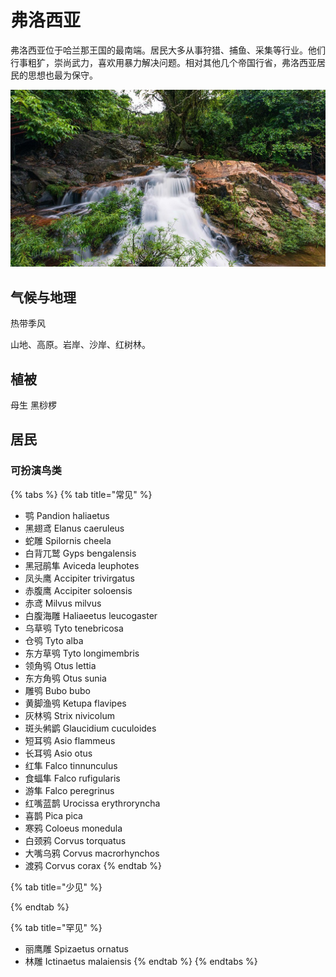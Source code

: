 # 弗洛西亚

弗洛西亚位于哈兰那王国的最南端。居民大多从事狩猎、捕鱼、采集等行业。他们行事粗犷，崇尚武力，喜欢用暴力解决问题。相对其他几个帝国行省，弗洛西亚居民的思想也最为保守。

![](../../.gitbook/assets/hai-nan.jpg)

## 气候与地理 <a id="qi-hou"></a>

热带季风

‌山地、高原。岩岸、沙岸、红树林。

## 植被 <a id="zhi-bei"></a>

母生 黑桫椤 

## 居民 <a id="ju-min"></a>

### 可扮演鸟类 <a id="ke-ban-yan-niao-lei"></a>

{% tabs %}
{% tab title="常见" %}
* 鹗 Pandion haliaetus
* 黑翅鸢 Elanus caeruleus
* 蛇雕 Spilornis cheela
* 白背兀鹫 Gyps bengalensis
* 黑冠鹃隼 Aviceda leuphotes
* 凤头鹰 Accipiter trivirgatus
* 赤腹鹰 Accipiter soloensis
* 赤鸢 Milvus milvus
* 白腹海雕 Haliaeetus leucogaster
* 乌草鸮 Tyto tenebricosa
* 仓鸮 Tyto alba
* 东方草鸮 Tyto longimembris
* 领角鸮 Otus lettia
* 东方角鸮 Otus sunia
* 雕鸮 Bubo bubo
* 黄脚渔鸮 Ketupa flavipes
* 灰林鸮 Strix nivicolum
* 斑头鸺鹠 Glaucidium cuculoides
* 短耳鸮 Asio flammeus
* 长耳鸮 Asio otus
* 红隼 Falco tinnunculus
* 食蝠隼 Falco rufigularis
* 游隼 Falco peregrinus
* 红嘴蓝鹊 Urocissa erythroryncha
* 喜鹊 Pica pica
* 寒鸦 Coloeus monedula
* 白颈鸦 Corvus torquatus
* 大嘴乌鸦 Corvus macrorhynchos
* 渡鸦 Corvus corax
{% endtab %}

{% tab title="少见" %}

{% endtab %}

{% tab title="罕见" %}
* 丽鹰雕 Spizaetus ornatus
* 林雕 Ictinaetus malaiensis
{% endtab %}
{% endtabs %}

